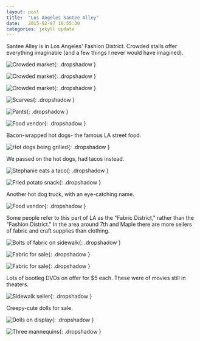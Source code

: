 ```yaml
---
layout: post
title:  "Los Angeles Santee Alley"
date:   2015-02-07 10:55:30
categories: jekyll update
---
```

Santee Alley is in Los Angeles' Fashion District.  Crowded stalls offer everything imaginable (and a few things I never would have imagined).  

![Crowded market](/images/los_angeles_santee_alley/santee_alley_2.png){: .dropshadow }  

![Crowded market](/images/los_angeles_santee_alley/santee_alley_1.png){: .dropshadow }  

![Crowded market](/images/los_angeles_santee_alley/santee_alley_3.png){: .dropshadow }  

![Scarves](/images/los_angeles_santee_alley/accessories.png){: .dropshadow }  

![Pants](/images/los_angeles_santee_alley/plus_size.png){: .dropshadow }  

![Food vendor](/images/los_angeles_santee_alley/hot_dog_truck_1.png){: .dropshadow }  

Bacon-wrapped hot dogs- the famous LA street food.

![Hot dogs being grilled](/images/los_angeles_santee_alley/bacon_wrapped_hot_dog.png){: .dropshadow }  

We passed on the hot dogs, had tacos instead.

![Stephanie eats a taco](/images/los_angeles_santee_alley/lunch.png){: .dropshadow }  

![Fried potato snack](/images/los_angeles_santee_alley/potato_curls.png){: .dropshadow }  

Another hot dog truck, with an eye-catching name.

![Food vendor](/images/los_angeles_santee_alley/hot_dog_truck_2.png){: .dropshadow }  

Some people refer to this part of LA as the "Fabric District," rather than the "Fashion District."   In the area around 7th and Maple there are more sellers of fabric and craft supplies than clothing.

![Bolts of fabric on sidewalk](/images/los_angeles_santee_alley/fabric.png){: .dropshadow }  

![Fabric for sale](/images/los_angeles_santee_alley/shopping_1.png){: .dropshadow }  

![Fabric for sale](/images/los_angeles_santee_alley/shopping_2.png){: .dropshadow }  

Lots of bootleg DVDs on offer for $5 each.   These were of movies still in theaters.

![Sidewalk seller](/images/los_angeles_santee_alley/dvds_for_sale.png){: .dropshadow }  

Creepy-cute dolls for sale.  

![Dolls on display](/images/los_angeles_santee_alley/dolls.png){: .dropshadow }  

![Three mannequins](/images/los_angeles_santee_alley/three_suits.png){: .dropshadow }  

  

